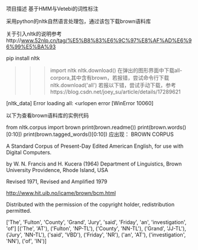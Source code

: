 项目描述
基于HMM与Vetebi的词性标注

采用python的nltk自然语言处理包，通过该包下载brown语料库

关于引入nltk的说明参考http://www.52nlp.cn/tag/%E5%B8%83%E6%9C%97%E8%AF%AD%E6%96%99%E5%BA%93

pip install nltk
>>>import nltk
>>>nltk.download()
在弹出的图形界面中下载all-corpora,其中含有brown，若报错，尝试命令行下载
>>>nltk.download('all')
若报以下错，尝试手动下载，参考https://blog.csdn.net/joey_su/article/details/17289621

[nltk_data] Error loading all: <urlopen error [WinError 10060]

以下为查看brown语料库的实例代码

from nltk.corpus import brown
print(brown.readme())
print(brown.words()[0:10])
print(brown.tagged_words()[0:10])
应出现：
BROWN CORPUS

A Standard Corpus of Present-Day Edited American
English, for use with Digital Computers.

by W. N. Francis and H. Kucera (1964)
Department of Linguistics, Brown University
Providence, Rhode Island, USA

Revised 1971, Revised and Amplified 1979

http://www.hit.uib.no/icame/brown/bcm.html

Distributed with the permission of the copyright holder,
redistribution permitted.

['The', 'Fulton', 'County', 'Grand', 'Jury', 'said', 'Friday', 'an', 'investigation', 'of']
[('The', 'AT'), ('Fulton', 'NP-TL'), ('County', 'NN-TL'), ('Grand', 'JJ-TL'), ('Jury', 'NN-TL'), ('said', 'VBD'), ('Friday', 'NR'), ('an', 'AT'), ('investigation', 'NN'), ('of', 'IN')]
